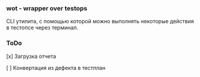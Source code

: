 ### wot - wrapper over testops

CLI утилита, с помощью которой можно выполнять некоторые действия в тестопсе через терминал.


### ToDo

[x] Загрузка отчета

[ ] Конвертация из дефекта в тестплан
